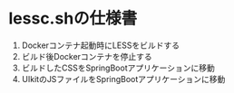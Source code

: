 # lessc.shの仕様書

1. Dockerコンテナ起動時にLESSをビルドする
1. ビルド後Dockerコンテナを停止する
1. ビルドしたCSSをSpringBootアプリケーションに移動
1. UIkitのJSファイルをSpringBootアプリケーションに移動
